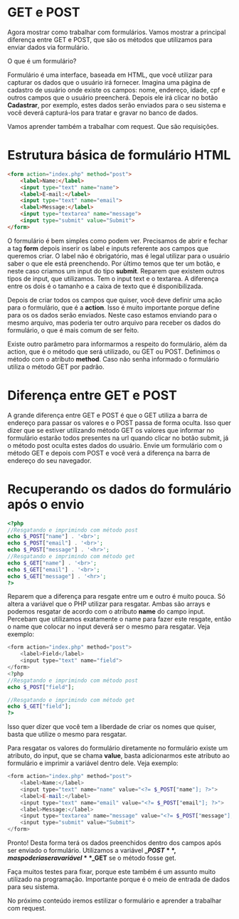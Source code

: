 # GET e POST

Agora mostrar como trabalhar com formulários. Vamos mostrar a principal diferença entre GET e POST, que são os métodos que utilizamos para enviar dados via formulário.

O que é um formulário?

Formulário é uma interface, baseada em HTML, que você utilizar para capturar os dados que o usuário irá fornecer. Imagina uma página de cadastro de usuário onde existe os campos: nome, endereço, idade, cpf e outros campos que o usuário preencherá. Depois ele irá clicar no botão **Cadastrar**, por exemplo, estes dados serão enviados para o seu sistema e você deverá capturá-los para tratar e gravar no banco de dados.

Vamos aprender também a trabalhar com request. Que são requisições.

# Estrutura básica de formulário HTML

```html
<form action="index.php" method="post">
    <label>Name:</label>
    <input type="text" name="name">
    <label>E-mail:</label>
    <input type="text" name="email">
    <label>Message:</label>
    <input type="textarea" name="message">
    <input type="submit" value="Submit">
</form>
```

O formulário é bem simples como podem ver. Precisamos de abrir e fechar a tag **form** depois inserir os label e inputs referente aos campos que queremos criar. O label não é obrigatório, mas é legal utilizar para o usuário saber o que ele está preenchendo. Por último temos que ter um botão, e neste caso criamos um input do tipo **submit**. Reparem que existem outros tipos de input, que utilizamos. Tem o input text e o textarea. A diferença entre os dois é o tamanho e a caixa de texto que é disponibilizada.

Depois de criar todos os campos que quiser, você deve definir uma ação para o formulário, que é a **action**. Isso é muito importante porque define para os os dados serão enviados. Neste caso estamos enviando para o mesmo arquivo, mas poderia ter outro arquivo para receber os dados do formulário, o que é mais comum de ser feito.

Existe outro parâmetro para informarmos a respeito do formulário, além da action, que é o método que será utilizado, ou GET ou POST. Definimos o método com o atributo **method**. Caso não senha informado o formulário utiliza o método GET por padrão.

# Diferença entre GET e POST

A grande diferença entre GET e POST é que o GET utiliza a barra de endereço para passar os valores e o POST passa de forma oculta. Isso quer dizer que se estiver utilizando método GET os valores que informar no formulário estarão todos presentes na url quando clicar no botão submit, já o método post oculta estes dados do usuário. Envie um formulário com o método GET e depois com POST e você verá a diferença na barra de endereço do seu navegador.

# Recuperando os dados do formulário após o envio

```php
<?php
//Resgatando e imprimindo com método post
echo $_POST["name"] . '<br>';
echo $_POST["email"] . '<br>';
echo $_POST["message"] . '<hr>';
//Resgatando e imprimindo com método get
echo $_GET["name"] . '<br>';
echo $_GET["email"] . '<br>';
echo $_GET["message"] . '<hr>';
?>
```

Reparem que a diferença para resgate entre um e outro é muito pouca. Só altera a variável que o PHP utilizar para resgatar. Ambas são arrays e podemos resgatar de acordo com o atributo **name** do campo input. Percebam que utilizamos exatamente o name para fazer este resgate, então o name que colocar no input deverá ser o mesmo para resgatar. Veja exemplo:

```php
<form action="index.php" method="post">
    <label>Field</label>
    <input type="text" name="field">
</form>
<?php
//Resgatando e imprimindo com método post
echo $_POST["field"];

//Resgatando e imprimindo com método get
echo $_GET["field"];
?>
```

Isso quer dizer que você tem a liberdade de criar os nomes que quiser, basta que utilize o mesmo para resgatar.

Para resgatar os valores do formulário diretamente no formulário existe um atributo, do input, que se chama **value**, basta adicionarmos este atributo ao formulário e imprimir a variável dentro dele. Veja exemplo:

```php
<form action="index.php" method="post">
    <label>Name:</label>
    <input type="text" name="name" value="<?= $_POST["name"]; ?>">
    <label>E-mail:</label>
    <input type="text" name="email" value="<?= $_POST["email"]; ?>">
    <label>Message:</label>
    <input type="textarea" name="message" value="<?= $_POST["message"]; ?>">
    <input type="submit" value="Submit">
</form>
```

Pronto! Desta forma terá os dados preenchidos dentro dos campos após ser enviado o formulário. Utilizamos a variável **$\_POST**, mas poderia ser a variável **$_GET** se o método fosse get.

Faça muitos testes para fixar, porque este também é um assunto muito utilizado na programação. Importante porque é o meio de entrada de dados para seu sistema.

No próximo conteúdo iremos estilizar o formulário e aprender a trabalhar com request.